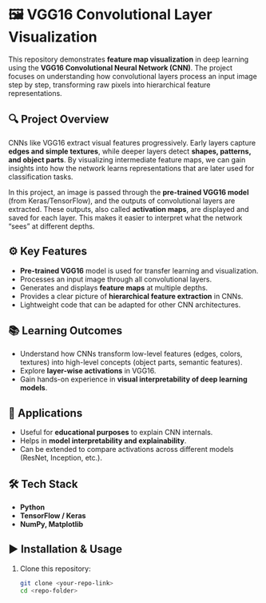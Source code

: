 

# 🖼️ VGG16 Convolutional Layer Visualization

This repository demonstrates **feature map visualization** in deep learning using the **VGG16 Convolutional Neural Network (CNN)**. The project focuses on understanding how convolutional layers process an input image step by step, transforming raw pixels into hierarchical feature representations.

## 🔍 Project Overview
CNNs like VGG16 extract visual features progressively. Early layers capture **edges and simple textures**, while deeper layers detect **shapes, patterns, and object parts**. By visualizing intermediate feature maps, we can gain insights into how the network learns representations that are later used for classification tasks.

In this project, an image is passed through the **pre-trained VGG16 model** (from Keras/TensorFlow), and the outputs of convolutional layers are extracted. These outputs, also called **activation maps**, are displayed and saved for each layer. This makes it easier to interpret what the network “sees” at different depths.

## ⚙️ Key Features
- **Pre-trained VGG16** model is used for transfer learning and visualization.  
- Processes an input image through all convolutional layers.  
- Generates and displays **feature maps** at multiple depths.  
- Provides a clear picture of **hierarchical feature extraction** in CNNs.  
- Lightweight code that can be adapted for other CNN architectures.  

## 📚 Learning Outcomes
- Understand how CNNs transform low-level features (edges, colors, textures) into high-level concepts (object parts, semantic features).  
- Explore **layer-wise activations** in VGG16.  
- Gain hands-on experience in **visual interpretability of deep learning models**.  

## 🚀 Applications
- Useful for **educational purposes** to explain CNN internals.  
- Helps in **model interpretability and explainability**.  
- Can be extended to compare activations across different models (ResNet, Inception, etc.).  

## 🛠️ Tech Stack
- **Python**  
- **TensorFlow / Keras**  
- **NumPy, Matplotlib**  

## ▶️ Installation & Usage
1. Clone this repository:
   ```bash
   git clone <your-repo-link>
   cd <repo-folder>

